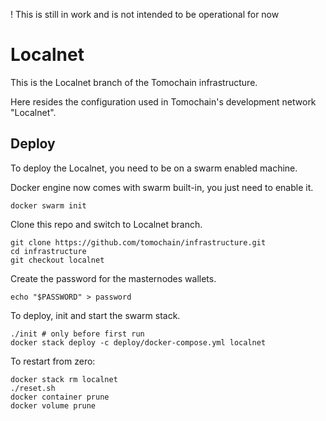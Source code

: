 ! This is still in work and is not intended to be operational for now

# Localnet
This is the Localnet branch of the Tomochain infrastructure.

Here resides the configuration used in Tomochain's development network "Localnet".

## Deploy
To deploy the Localnet, you need to be on a swarm enabled machine.

Docker engine now comes with swarm built-in, you just need to enable it.

```
docker swarm init
```

Clone this repo and switch to Localnet branch.

```
git clone https://github.com/tomochain/infrastructure.git
cd infrastructure
git checkout localnet
```

Create the password for the masternodes wallets.

```
echo "$PASSWORD" > password
```

To deploy, init and start the swarm stack.

```
./init # only before first run
docker stack deploy -c deploy/docker-compose.yml localnet
```

To restart from zero:

```
docker stack rm localnet 
./reset.sh
docker container prune
docker volume prune
```
